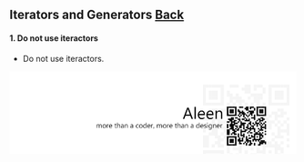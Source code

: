 ## Iterators and Generators [**Back**](./../README.md)

#### 1. Do not use iteractors

- Do not use iteractors.

<a href="http://aleen42.github.io/" target="_blank" ><img src="./../pic/tail.gif"></a>